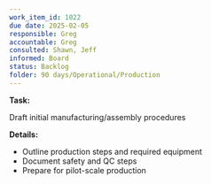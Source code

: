 ```yaml
---
work_item_id: 1022
due date: 2025-02-05
responsible: Greg
accountable: Greg
consulted: Shawn, Jeff
informed: Board
status: Backlog
folder: 90 days/Operational/Production
---
```


**Task:**

Draft initial manufacturing/assembly procedures

**Details:**

- Outline production steps and required equipment
- Document safety and QC steps
- Prepare for pilot-scale production
